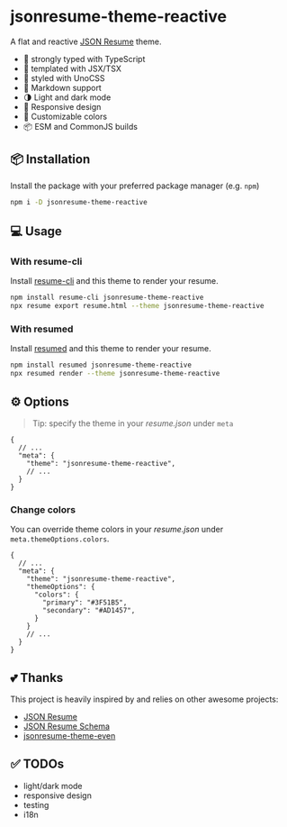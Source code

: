 # jsonresume-theme-reactive

A flat and reactive [JSON Resume](https://jsonresume.org/) theme.

- 🤖 strongly typed with TypeScript
- 📑 templated with JSX/TSX
- 💅 styled with UnoCSS
- 📄 Markdown support
- 🌗 Light and dark mode
- 📱 Responsive design
- 🎨 Customizable colors
- 📦 ESM and CommonJS builds

## 📦 Installation

Install the package with your preferred package manager (e.g. `npm`)

```sh
npm i -D jsonresume-theme-reactive
```

## 💻 Usage

### With resume-cli

Install [resume-cli](https://github.com/jsonresume/resume-cli) and this theme to render your resume.

```sh
npm install resume-cli jsonresume-theme-reactive
npx resume export resume.html --theme jsonresume-theme-reactive
```

### With resumed

Install [resumed](https://github.com/rbardini/resumed) and this theme to render your resume.

```sh
npm install resumed jsonresume-theme-reactive
npx resumed render --theme jsonresume-theme-reactive
```

## ⚙️ Options

> Tip: specify the theme in your _resume.json_ under `meta`

```jsonc
{
  // ...
  "meta": {
    "theme": "jsonresume-theme-reactive",
    // ...
  }
}
```

### Change colors

You can override theme colors in your _resume.json_ under `meta.themeOptions.colors`.

```jsonc
{
  // ...
  "meta": {
    "theme": "jsonresume-theme-reactive",
    "themeOptions": {
      "colors": {
        "primary": "#3F51B5",
        "secondary": "#AD1457",
      }
    }
    // ...
  }
}
```

## 💕 Thanks

This project is heavily inspired by and relies on other awesome projects:

- [JSON Resume](https://jsonresume.org/)
- [JSON Resume Schema](https://github.com/jsonresume/resume-schema)
- [jsonresume-theme-even](https://github.com/rbardini/jsonresume-theme-even)

## ✅ TODOs

- light/dark mode
- responsive design
- testing
- i18n
